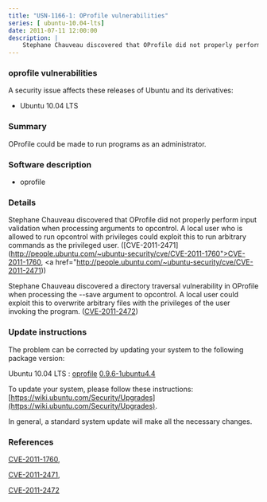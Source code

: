 ```yaml
---
title: "USN-1166-1: OProfile vulnerabilities"
series: [ ubuntu-10.04-lts]
date: 2011-07-11 12:00:00
description: |
    Stephane Chauveau discovered that OProfile did not properly perform input validation when processing arguments to opcontrol. A local user who is allowed to run opcontrol with privileges could exploit this to run arbitrary commands as the privileged user. ([CVE-2011-2471](http://people.ubuntu.com/~ubuntu-security/cve/CVE-2011-1760">CVE-2011-1760</a>, <a href="http://people.ubuntu.com/~ubuntu-security/cve/CVE-2011-2471))
--- 
```

 
 


### oprofile vulnerabilities

A security issue affects these releases of Ubuntu and its derivatives:

* Ubuntu 10.04 LTS

### Summary

OProfile could be made to run programs as an administrator. 

### Software description

* oprofile 

### Details

Stephane Chauveau discovered that OProfile did not properly perform input validation when processing arguments to opcontrol. A local user who is allowed to run opcontrol with privileges could exploit this to run arbitrary commands as the privileged user. ([CVE-2011-2471](http://people.ubuntu.com/~ubuntu-security/cve/CVE-2011-1760">CVE-2011-1760</a>, <a href="http://people.ubuntu.com/~ubuntu-security/cve/CVE-2011-2471))

Stephane Chauveau discovered a directory traversal vulnerability in OProfile when processing the --save argument to opcontrol. A local user could exploit this to overwrite arbitrary files with the privileges of the user invoking the program. ([CVE-2011-2472](http://people.ubuntu.com/~ubuntu-security/cve/CVE-2011-2472)) 

### Update instructions

The problem can be corrected by updating your system to the following package version:

Ubuntu 10.04 LTS
 : [oprofile](https://launchpad.net/ubuntu/+source/oprofile) <span> [0.9.6-1ubuntu4.4](https://launchpad.net/ubuntu/+source/oprofile/0.9.6-1ubuntu4.4) </span> 

To update your system, please follow these instructions: [https://wiki.ubuntu.com/Security/Upgrades](https://wiki.ubuntu.com/Security/Upgrades).

In general, a standard system update will make all the necessary changes. 

### References

 
 [CVE-2011-1760](http://people.ubuntu.com/~ubuntu-security/cve/CVE-2011-1760), 

 [CVE-2011-2471](http://people.ubuntu.com/~ubuntu-security/cve/CVE-2011-2471), 

 [CVE-2011-2472](http://people.ubuntu.com/~ubuntu-security/cve/CVE-2011-2472)
 

